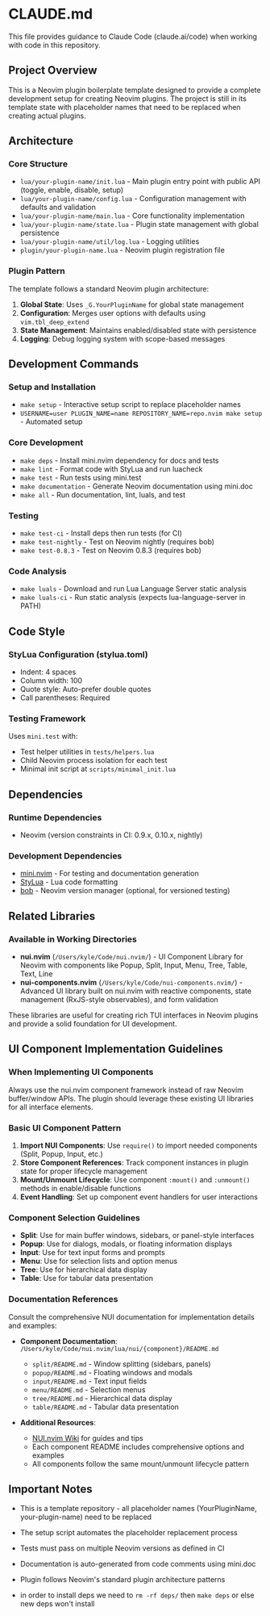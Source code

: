 # CLAUDE.md

This file provides guidance to Claude Code (claude.ai/code) when working with code in this repository.

## Project Overview

This is a Neovim plugin boilerplate template designed to provide a complete development setup for creating Neovim plugins. The project is still in its template state with placeholder names that need to be replaced when creating actual plugins.

## Architecture

### Core Structure
- `lua/your-plugin-name/init.lua` - Main plugin entry point with public API (toggle, enable, disable, setup)
- `lua/your-plugin-name/config.lua` - Configuration management with defaults and validation
- `lua/your-plugin-name/main.lua` - Core functionality implementation
- `lua/your-plugin-name/state.lua` - Plugin state management with global persistence
- `lua/your-plugin-name/util/log.lua` - Logging utilities
- `plugin/your-plugin-name.lua` - Neovim plugin registration file

### Plugin Pattern
The template follows a standard Neovim plugin architecture:
1. **Global State**: Uses `_G.YourPluginName` for global state management
2. **Configuration**: Merges user options with defaults using `vim.tbl_deep_extend`
3. **State Management**: Maintains enabled/disabled state with persistence
4. **Logging**: Debug logging system with scope-based messages

## Development Commands

### Setup and Installation
- `make setup` - Interactive setup script to replace placeholder names
- `USERNAME=user PLUGIN_NAME=name REPOSITORY_NAME=repo.nvim make setup` - Automated setup

### Core Development
- `make deps` - Install mini.nvim dependency for docs and tests
- `make lint` - Format code with StyLua and run luacheck
- `make test` - Run tests using mini.test
- `make documentation` - Generate Neovim documentation using mini.doc
- `make all` - Run documentation, lint, luals, and test

### Testing
- `make test-ci` - Install deps then run tests (for CI)
- `make test-nightly` - Test on Neovim nightly (requires bob)
- `make test-0.8.3` - Test on Neovim 0.8.3 (requires bob)

### Code Analysis
- `make luals` - Download and run Lua Language Server static analysis
- `make luals-ci` - Run static analysis (expects lua-language-server in PATH)

## Code Style

### StyLua Configuration (stylua.toml)
- Indent: 4 spaces
- Column width: 100
- Quote style: Auto-prefer double quotes
- Call parentheses: Required

### Testing Framework
Uses `mini.test` with:
- Test helper utilities in `tests/helpers.lua`
- Child Neovim process isolation for each test
- Minimal init script at `scripts/minimal_init.lua`

## Dependencies

### Runtime Dependencies
- Neovim (version constraints in CI: 0.9.x, 0.10.x, nightly)

### Development Dependencies
- [mini.nvim](https://github.com/echasnovski/mini.nvim) - For testing and documentation generation
- [StyLua](https://github.com/JohnnyMorganz/StyLua) - Lua code formatting
- [bob](https://github.com/MordechaiHadad/bob) - Neovim version manager (optional, for versioned testing)

## Related Libraries

### Available in Working Directories
- **nui.nvim** (`/Users/kyle/Code/nui.nvim/`) - UI Component Library for Neovim with components like Popup, Split, Input, Menu, Tree, Table, Text, Line
- **nui-components.nvim** (`/Users/kyle/Code/nui-components.nvim/`) - Advanced UI library built on nui.nvim with reactive components, state management (RxJS-style observables), and form validation

These libraries are useful for creating rich TUI interfaces in Neovim plugins and provide a solid foundation for UI development.

## UI Component Implementation Guidelines

### When Implementing UI Components
Always use the nui.nvim component framework instead of raw Neovim buffer/window APIs. The plugin should leverage these existing UI libraries for all interface elements.

### Basic UI Component Pattern
1. **Import NUI Components**: Use `require()` to import needed components (Split, Popup, Input, etc.)
2. **Store Component References**: Track component instances in plugin state for proper lifecycle management
3. **Mount/Unmount Lifecycle**: Use component `:mount()` and `:unmount()` methods in enable/disable functions
4. **Event Handling**: Set up component event handlers for user interactions

### Component Selection Guidelines
- **Split**: Use for main buffer windows, sidebars, or panel-style interfaces
- **Popup**: Use for dialogs, modals, or floating information displays
- **Input**: Use for text input forms and prompts
- **Menu**: Use for selection lists and option menus
- **Tree**: Use for hierarchical data display
- **Table**: Use for tabular data presentation

### Documentation References
Consult the comprehensive NUI documentation for implementation details and examples:

- **Component Documentation**: `/Users/kyle/Code/nui.nvim/lua/nui/{component}/README.md`
  - `split/README.md` - Window splitting (sidebars, panels)
  - `popup/README.md` - Floating windows and modals  
  - `input/README.md` - Text input fields
  - `menu/README.md` - Selection menus
  - `tree/README.md` - Hierarchical data display
  - `table/README.md` - Tabular data presentation

- **Additional Resources**: 
  - [NUI.nvim Wiki](https://github.com/MunifTanjim/nui.nvim/wiki) for guides and tips
  - Each component README includes comprehensive options and examples
  - All components follow the same mount/unmount lifecycle pattern

## Important Notes

- This is a template repository - all placeholder names (YourPluginName, your-plugin-name) need to be replaced
- The setup script automates the placeholder replacement process
- Tests must pass on multiple Neovim versions as defined in CI
- Documentation is auto-generated from code comments using mini.doc
- Plugin follows Neovim's standard plugin architecture patterns

- in order to install deps we need to `rm -rf deps/` then `make deps` or else new deps won't install
